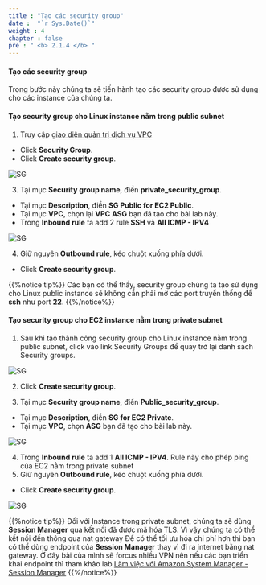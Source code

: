 ```yaml
---
title : "Tạo các security group"
date :  "`r Sys.Date()`" 
weight : 4
chapter : false
pre : " <b> 2.1.4 </b> "
---
```


#### Tạo các security group

Trong bước này chúng ta sẽ tiến hành tạo các security group được sử dụng cho các instance của chúng ta. 

#### Tạo security group cho Linux instance nằm trong public subnet 

1. Truy cập [giao diện quản trị dịch vụ VPC](https://console.aws.amazon.com/vpc)
  + Click **Security Group**.  
  + Click **Create security group**.

![SG](/images/2.prerequisite/019-createsg.png)

3. Tại mục **Security group name**, điền **private_security_group**. 
  + Tại mục **Description**, điền **SG Public for EC2 Public**.
  + Tại mục **VPC**, chọn lại **VPC ASG** bạn đã tạo cho bài lab này.
  + Trong **Inbound rule** ta add 2 rule **SSH** và **All ICMP - IPV4**

![SG](/images/2.prerequisite/020-createsg.png)

4. Giữ nguyên **Outbound rule**, kéo chuột xuống phía dưới.
  + Click **Create security group**.

{{%notice tip%}}
Các bạn có thể thấy, security group chúng ta tạo sử dụng cho Linux public instance sẽ không cần phải mở các port truyền thống để **ssh** như port **22**.
{{%/notice%}}


#### Tạo security group cho EC2 instance nằm trong private subnet 

1. Sau khi tạo thành công security group cho Linux instance nằm trong public subnet, click vào link Security Groups để quay trở lại danh sách Security groups.

![SG](/images/2.prerequisite/021-createsg.png)

2. Click **Create security group**.

3. Tại mục **Security group name**, điền **Public_security_group**. 
  + Tại mục **Description**, điền **SG for EC2 Private**.
  + Tại mục **VPC**, chọn **ASG** bạn đã tạo cho bài lab này.

![SG](/images/2.prerequisite/022-createsg.png)

4. Trong **Inbound rule** ta add 1  **All ICMP - IPV4**. Rule này cho phép ping của EC2 nằm trong private subnet
5. Giữ nguyên **Outbound rule**, kéo chuột xuống phía dưới.
  + Click **Create security group**.

![SG](/images/2.prerequisite/023-createsg.png)

{{%notice tip%}}
Đối với Instance trong private subnet, chúng ta sẽ dùng  **Session Manager** qua kết nối đã được mã hóa TLS. Vì vậy chúng ta có thể kết nối đến thông qua nat gateway
Để có thể tối ưu hóa chi phí hơn thì bạn có thể dùng endpoint của **Session Manager** thay vì đi ra internet bằng nat gateway. Ở đây bài của mình sẽ forcus nhiều VPN nên nếu các bạn triển khai endpoint thì tham khảo lab [Làm việc với Amazon System Manager - Session Manager](https://000058.awsstudygroup.com/vi/)
{{%/notice%}}

